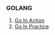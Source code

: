 ### GOLANG

1. [Go In Action](https://livebook.manning.com/book/go-in-action)
1. [Go In Practice](https://www.amazon.com/dp/1633430073)

